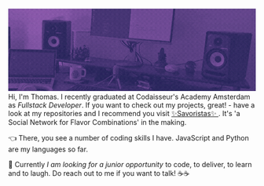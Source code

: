![ani](https://github.com/tdijkmans/tdijkmans/blob/master/td.gif)
Hi, I'm Thomas. I recently graduated at Codaisseur's Academy Amsterdam as _Fullstack Developer_. If you want to check out my projects, great! - have a look at my repositories and I recommend you visit [✨Savoristas✨ ](https://savoristas.netlify.app/). It's 'a Social Network for Flavor Combinations' in the making.

👈 There, you see a number of coding skills I have. JavaScript and Python are my languages so far.

🔭 Currently _I am looking for a junior opportunity_ to code, to deliver, to learn and to laugh.
Do reach out to me if you want to talk! ☕☕
